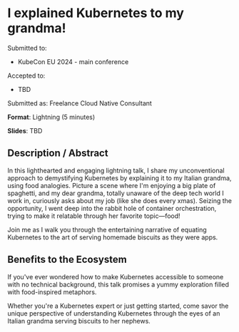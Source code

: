 # I explained Kubernetes to my grandma!

Submitted to:
- KubeCon EU 2024 - main conference

Accepted to: 
- TBD

Submitted as: Freelance Cloud Native Consultant

**Format**: Lightning (5 minutes)

**Slides**: TBD

## Description / Abstract

In this lighthearted and engaging lightning talk, I share my unconventional approach to demystifying Kubernetes by explaining it to my Italian grandma, using food analogies. 
Picture a scene where I'm enjoying a big plate of spaghetti, and my dear grandma, totally unaware of the deep tech world I work in, curiously asks about my job (like she does every xmas).
Seizing the opportunity, I went deep into the rabbit hole of container orchestration, trying to make it relatable through her favorite topic—food!

Join me as I walk you through the entertaining narrative of equating Kubernetes to the art of serving homemade biscuits as they were apps.

## Benefits to the Ecosystem

If you've ever wondered how to make Kubernetes accessible to someone with no technical background, this talk promises a yummy exploration filled with food-inspired metaphors. 

Whether you're a Kubernetes expert or just getting started, come savor the unique perspective of understanding Kubernetes through the eyes of an Italian grandma serving biscuits to her nephews.

